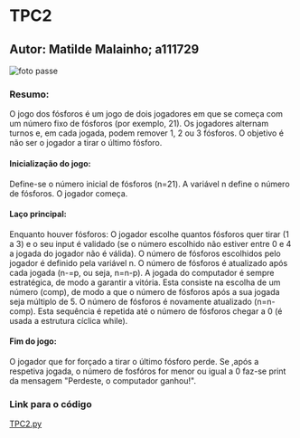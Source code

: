 # TPC2
## Autor: Matilde Malainho; a111729
![foto passe](https://github.com/user-attachments/assets/185f1055-58c3-46da-ba54-06260ff0a717)
### Resumo:
O jogo dos fósforos é um jogo de dois jogadores em que se começa com um número fixo de fósforos (por exemplo, 21). Os jogadores alternam turnos e, em cada jogada, podem remover 1, 2 ou 3 fósforos. O objetivo é não ser o jogador a tirar o último fósforo.

#### Inicialização do jogo:
Define-se o número inicial de fósforos (n=21). A variável n define o número de fósforos.
O jogador começa.

#### Laço principal:
Enquanto houver fósforos:
O jogador escolhe quantos fósforos quer tirar (1 a 3) e o seu input é validado (se o número escolhido não estiver entre 0 e 4 a jogada do jogador não é válida). O número de fósforos escolhidos pelo jogador é definido pela variável n.
O número de fósforos é atualizado após cada jogada (n-=p, ou seja, n=n-p).
A jogada do computador é sempre estratégica, de modo a garantir a vitória. Esta consiste na escolha de um número (comp), de modo a que o número de fósforos após a sua jogada seja múltiplo de 5.
O número de fósforos é novamente atualizado (n=n-comp).
Esta sequência é repetida até o número de fósforos chegar a 0 (é usada a estrutura cíclica while).

#### Fim do jogo:
O jogador que for forçado a tirar o último fósforo perde. Se ,após a respetiva jogada, o número de fosfóros for menor ou igual a 0 faz-se print da mensagem "Perdeste, o computador ganhou!".
### Link para o código
[TPC2.py](https://github.com/user-attachments/files/22592345/TPC2.py)
